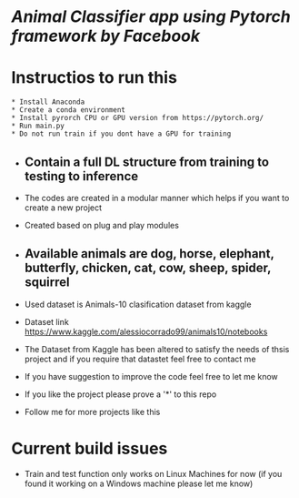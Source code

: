 
# *Animal Classifier app using Pytorch  framework by Facebook*

# Instructios to run this 
    * Install Anaconda
    * Create a conda environment
    * Install pyrorch CPU or GPU version from https://pytorch.org/
    * Run main.py
    * Do not run train if you dont have a GPU for training

* ## Contain a full DL structure from training to testing to inference
* The codes are created in a modular manner which helps if you want to create a new project
* Created based on plug and play modules

* ## Available animals are dog, horse, elephant, butterfly, chicken, cat, cow, sheep, spider, squirrel
* Used dataset is Animals-10 clasification dataset from kaggle
* Dataset link https://www.kaggle.com/alessiocorrado99/animals10/notebooks
* The Dataset from Kaggle has been altered to satisfy the needs of thsis project and if you require that datastet feel free to contact me

* If you have suggestion to improve the code feel free to let me know
* If you like the project please prove a '*' to this repo
* Follow me for more projects like this

# Current build issues

* Train and test function only works on Linux Machines for now (if you found it working on a Windows machine please let me know)



